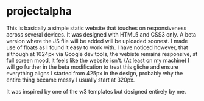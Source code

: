 # projectalpha

This is basically a simple static website that touches on responsiveness across several devices.
It was designed with HTML5 and CSS3 only.
A beta version where the JS file will be added will be uploaded soonest.
I made use of floats as I found it easy to work with.
I have noticed however, that although at 1024px via Google dev tools, the webiste remains responsive, 
at full screen mood, it feels like the website isn't. (At least on my machine)
I will go further in the beta modification to treat this gliche and ensure everything aligns
I started from 425px in the design, probably why the entire thing became messy
I usually start at 320px.


It was inspired by one of the w3 templates but designed entirely by me.
